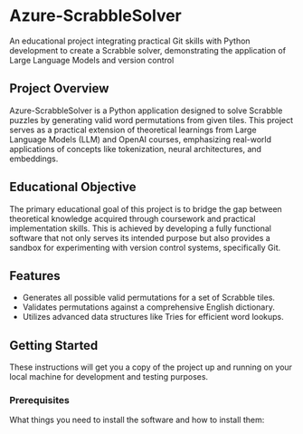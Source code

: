 # Azure-ScrabbleSolver
An educational project integrating practical Git skills with Python development to create a Scrabble solver, demonstrating the application of Large Language Models and version control

## Project Overview
Azure-ScrabbleSolver is a Python application designed to solve Scrabble puzzles by generating valid word permutations from given tiles. This project serves as a practical extension of theoretical learnings from Large Language Models (LLM) and OpenAI courses, emphasizing real-world applications of concepts like tokenization, neural architectures, and embeddings.

## Educational Objective
The primary educational goal of this project is to bridge the gap between theoretical knowledge acquired through coursework and practical implementation skills. This is achieved by developing a fully functional software that not only serves its intended purpose but also provides a sandbox for experimenting with version control systems, specifically Git.

## Features
- Generates all possible valid permutations for a set of Scrabble tiles.
- Validates permutations against a comprehensive English dictionary.
- Utilizes advanced data structures like Tries for efficient word lookups.

## Getting Started
These instructions will get you a copy of the project up and running on your local machine for development and testing purposes.

### Prerequisites
What things you need to install the software and how to install them:
